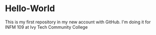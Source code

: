 # Hello-World
This is my first repository in my new account with GitHub. I'm doing it for INFM 109 at Ivy Tech Community College
